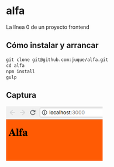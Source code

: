 # alfa

La línea 0 de un proyecto frontend

## Cómo instalar y arrancar

```
git clone git@github.com:juque/alfa.git
cd alfa
npm install
gulp
```
## Captura

![](screenshot.png)
